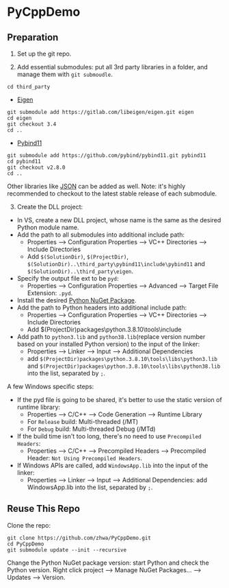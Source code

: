 # PyCppDemo

## Preparation

1. Set up the git repo.

2. Add essential submodules: put all 3rd party libraries in a folder, and manage them with ```git submoudle```.

  ```
  cd third_party
  ```

  * [Eigen](https://gitlab.com/libeigen/eigen)
  ```
  git submodule add https://gitlab.com/libeigen/eigen.git eigen
  cd eigen
  git checkout 3.4
  cd ..
  ```

  * [Pybind11](https://github.com/pybind/pybind11)
  ```
  git submodule add https://github.com/pybind/pybind11.git pybind11
  cd pybind11
  git checkout v2.8.0
  cd ..
  ```

  Other libraries like [JSON](https://github.com/nlohmann/json) can be added as well. Note: it's highly recommended to checkout to the latest stable release of each submodule.

3. Create the DLL project:

  * In VS, create a new DLL project, whose name is the same as the desired Python module name.
  * Add the path to all submodules into additional include path:
    * Properties --> Configuration Properties --> VC++ Directories --> Include Directories
    * Add  ```$(SolutionDir)```, ```$(ProjectDir)```, ```$(SolutionDir)..\third_party\pybind11\include\pybind11``` and ```$(SolutionDir)..\third_party\eigen```.
  * Specify the output file ext to be ```pyd```:
    * Properties --> Configuration Properties --> Advanced --> Target File Extension: ```.pyd```.
  * Install the desired [Python NuGet Package](https://www.nuget.org/packages/python).
  * Add the path to Python headers into additional include path:
    * Properties --> Configuration Properties --> VC++ Directories --> Include Directories
    * Add $(ProjectDir)packages\python.3.8.10\tools\include
  * Add path to ```python3.lib``` and ```python38.lib```(replace version number based on your installed Python version) to the input of the linker:
    * Properties --> Linker --> Input --> Additional Dependencies
    * add ```$(ProjectDir)packages\python.3.8.10\tools\libs\python3.lib``` and ```$(ProjectDir)packages\python.3.8.10\tools\libs\python38.lib``` into the list, separated by ```;```.

  A few Windows specific steps:

  * If the pyd file is going to be shared, it's better to use the static version of runtime library:
    * Properties --> C/C++ --> Code Generation --> Runtime Library
    * For ```Release``` build: Multi-threaded (/MT)
    * For ```Debug``` build: Multi-threaded Debug (/MTd)
  * If the build time isn't too long, there's no need to use ```Precompiled Headers```:
    * Properties --> C/C++ --> Precompiled Headers --> Precompiled Header: ```Not Using Precompiled Headers```.
  * If Windows APIs are called, add ```WindowsApp.lib``` into the input of the linker:
    * Properties --> Linker --> Input --> Additional Dependencies: add WindowsApp.lib into the list, separated by ```;```.

## Reuse This Repo

Clone the repo:

```
git clone https://github.com/zhwa/PyCppDemo.git
cd PyCppDemo
git submodule update --init --recursive
```

Change the Python NuGet package version: start Python and check the Python version. Right click project --> Manage NuGet Packages... --> Updates --> Version.